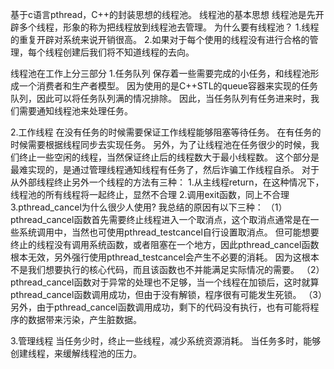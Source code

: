 基于c语言pthread，C++的封装思想的线程池。
线程池的基本思想
线程池是先开辟多个线程，形象的称为把线程放到线程池去管理。
为什么要有线程池？
1.线程的重复开辟对系统来说开销很高。
2.如果对于每个使用的线程没有进行合格的管理，每个线程创建后我们将不知道线程的去向。

线程池在工作上分三部分
1.任务队列
保存着一些需要完成的小任务，和线程池形成一个消费者和生产者模型。
因为使用的是C++STL的queue容器来实现的任务队列，因此可以将任务队列满的情况排除。
因此，当任务队列有任务进来时，我们需要通知线程池来处理任务。

2.工作线程
在没有任务的时候需要保证工作线程能够阻塞等待任务。
在有任务的时候需要根据线程同步去实现任务。
另外，为了让线程池在任务很少的时候，我们终止一些空闲的线程，当然保证终止后的线程数大于最小线程数。
这个部分是最难实现的，是通过管理线程通知线程有任务了，然后诈骗工作线程自杀。
对于从外部线程终止另外一个线程的方法有三种：
  1.从主线程return，在这种情况下，线程池的所有线程将一起终止，显然不合理
  2.调用exit函数，同上不合理
  3.pthread_cancel为什么很少人使用?
我总结的原因有以下三种：
  （1）pthread_cancel函数首先需要终止线程进入一个取消点，这个取消点通常是在一些系统调用中，当然也可使用pthread_testcancel自行设置取消点。
      但可能想要终止的线程没有调用系统函数，或者阻塞在一个地方，因此pthread_cancel函数根本无效，另外强行使用pthread_testcancel会产生不必要的消耗。
      因为这根本不是我们想要执行的核心代码，而且该函数也不并能满足实际情况的需要。
  （2）pthread_cancel函数对于异常的处理也不足够，当一个线程在加锁后，这时就算pthread_cancel函数调用成功，但由于没有解锁，程序很有可能发生死锁。
  （3）另外，由于pthread_cancel函数调用成功，剩下的代码没有执行，也有可能将程序的数据带来污染，产生脏数据。

3.管理线程
当任务少时，终止一些线程，减少系统资源消耗。
当任务多时，能够创建线程，来缓解线程池的压力。

